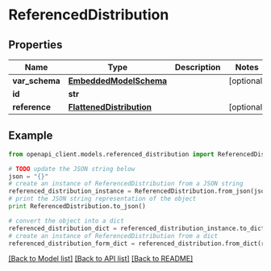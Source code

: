 # ReferencedDistribution



## Properties
Name | Type | Description | Notes
------------ | ------------- | ------------- | -------------
**var_schema** | [**EmbeddedModelSchema**](EmbeddedModelSchema.md) |  | [optional] 
**id** | **str** |  | 
**reference** | [**FlattenedDistribution**](FlattenedDistribution.md) |  | [optional] 

## Example

```python
from openapi_client.models.referenced_distribution import ReferencedDistribution

# TODO update the JSON string below
json = "{}"
# create an instance of ReferencedDistribution from a JSON string
referenced_distribution_instance = ReferencedDistribution.from_json(json)
# print the JSON string representation of the object
print ReferencedDistribution.to_json()

# convert the object into a dict
referenced_distribution_dict = referenced_distribution_instance.to_dict()
# create an instance of ReferencedDistribution from a dict
referenced_distribution_form_dict = referenced_distribution.from_dict(referenced_distribution_dict)
```
[[Back to Model list]](../README.md#documentation-for-models) [[Back to API list]](../README.md#documentation-for-api-endpoints) [[Back to README]](../README.md)


